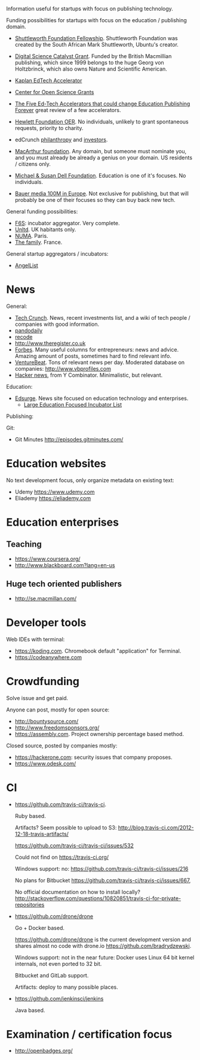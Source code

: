 Information useful for startups with focus on publishing technology.

Funding possibilities for startups with focus on the education / publishing domain.

- [Shuttleworth Foundation Fellowship](www.shuttleworthfoundation.org/fellowship). Shuttleworth Foundation was created by the South African Mark Shuttleworth, Ubuntu's creator.
- [Digital Science Catalyst Grant](https://www.digital-science.com/what-we-do/start-up-investment/catalyst). Funded by the British Macmillian publishing, which since 1999 belongs to the huge Georg von Holtzbrinck, which also owns Nature and Scientific American.
- [Kaplan EdTech Accelerator](http://www.kaplanedtechaccelerator.com)
- [Center for Open Science Grants](http://centerforopenscience.org/grants/)
- [The Five Ed-Tech Accelerators that could change Education Publishing Forever](http://www.publishingtechnology.com/2013/03/the-five-ed-tech-accelerators-that-could-change-education-publishing-forever/) great review of a few accelerators.
- [Hewlett Foundation OER](http://www.hewlett.org/programs/education/open-educational-resources). No individuals, unlikely to grant spontaneous requests, priority to charity.
- edCrunch [philanthropy](http://edcrunch.org/show-me-the-money/foundations-and-philanthropy/) and [investors](http://edcrunch.org/show-me-the-money/accelerators-and-investors).
- [MacArthur foundation](http://www.macfound.org/programs/fellows/strategy/). Any domain, but someone must nominate you, and you must already be already a genius on your domain. US residents / citizens only.
- [Michael & Susan Dell Foundation](http://www.msdf.org/). Education is one of it's focuses. No individuals.

- [Bauer media 100M in Europe](http://techcrunch.com/2014/08/04/bauer-venture-partners). Not exclusive for publishing, but that will probably be one of their focuses so they can buy back new tech.

General funding possibilities:

- [F6S](http://www.f6s.com/): incubator aggregator. Very complete.
- [Unltd](http://unltd.org.uk/path/). UK habitants only.
- [NUMA](https://www.numa.paris/). Paris.
- [The family](http://www.thefamily.co/). France.

General startup aggregators / incubators:

- [AngelList](https://angel.co/)

# News

General:

- [Tech Crunch](http://techcrunch.com). News, recent investments list, and a wiki of tech people / companies with good information.
- [pandodaily](http://pando.com/)
- [recode](http://recode.net/)
- <http://www.theregister.co.uk>
- [Forbes](http://www.forbes.com/). Many useful columns for entrepreneurs: news and advice. Amazing amount of posts, sometimes hard to find relevant info.
- [VentureBeat](http://venturebeat.com/). Tons of relevant news per day. Moderated database on companies: <http://www.vbprofiles.com>
- [Hacker news](https://news.ycombinator.com/), from Y Combinator. Minimalistic, but relevant.

Education:

-   [Edsurge](https://www.edsurge.com/). News site focused on education technology and enterprises.
    - [Large Education Focused Incubator List](https://www.edsurge.com/incubators)

Publishing:

Git:

- Git Minutes <http://episodes.gitminutes.com/>

# Education websites

No text development focus, only organize metadata on existing text:

- Udemy <https://www.udemy.com>
- Eliademy <https://eliademy.com>

# Education enterprises

## Teaching

- <https://www.coursera.org/>
- <http://www.blackboard.com?lang=en-us>

## Huge tech oriented publishers

- <http://se.macmillan.com/>

# Developer tools

Web IDEs with terminal:

- <https://koding.com>. Chromebook default "application" for Terminal.
- <https://codeanywhere.com>

# Crowdfunding

Solve issue and get paid.

Anyone can post, mostly for open source:

- <http://bountysource.com/>
- <http://www.freedomsponsors.org/>
- <https://assembly.com>. Project ownership percentage based method.

Closed source, posted by companies mostly:

- <https://hackerone.com>: security issues that company proposes.
- <https://www.odesk.com/>

# CI

-   <https://github.com/travis-ci/travis-ci>.

    Ruby based.

    Artifacts? Seem possible to upload to S3: <http://blog.travis-ci.com/2012-12-18-travis-artifacts/>

    <https://github.com/travis-ci/travis-ci/issues/532>

    Could not find on <https://travis-ci.org/>

    Windows support: no: <https://github.com/travis-ci/travis-ci/issues/216>

    No plans for Bitbucket <https://github.com/travis-ci/travis-ci/issues/667>, 

    No official documentation on how to install locally? <http://stackoverflow.com/questions/10820851/travis-ci-for-private-repositories>

-   <https://github.com/drone/drone>

    Go + Docker based.

    <https://github.com/drone/drone> is the current development version and shares almost no code with drone.io <https://github.com/bradrydzewski>.

    Windows support: not in the near future: Docker uses Linux 64 bit kernel internals, not even ported to 32 bit.

    Bitbucket and GitLab support.

    Artifacts: deploy to many possible places.

-   <https://github.com/jenkinsci/jenkins>

    Java based.

# Examination / certification focus

- <http://openbadges.org/>
